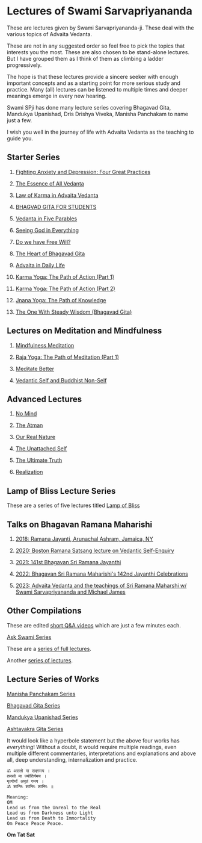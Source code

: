 # Lectures of Swami Sarvapriyananda

These are lectures given by Swami Sarvapriyananda-ji. These deal with the various topics of Advaita Vedanta.

These are not in any suggested order so feel free to pick the topics that interests you the most. These are also chosen to be stand-alone lectures. But I have grouped them as I think of them as climbing a ladder progressively.

The hope is that these lectures provide a sincere seeker with enough important concepts and as a starting point for more serious study and practice. Many (all) lectures can be listened to multiple times and deeper meanings emerge in every new hearing.

Swami SPji has done many lecture series covering Bhagavad Gita, Mandukya Upanishad, Dris Drishya Viveka, Manisha Panchakam to name just a few.

I wish you well in the journey of life with Advaita Vedanta as the teaching to guide you.

## Starter Series

1. [Fighting Anxiety and Depression: Four Great Practices](https://www.youtube.com/watch?v=vzFtOOVQPmA)

1. [The Essence of All Vedanta](https://www.youtube.com/watch?v=ykcdg0Vd3I4)

1. [Law of Karma in Advaita Vedanta](https://www.youtube.com/watch?v=yJMqULiDtOM)

1. [BHAGVAD GITA FOR STUDENTS](https://www.youtube.com/watch?v=_EqwlOeTj7Y)

1. [Vedanta in Five Parables](https://www.youtube.com/watch?v=BMRbh3M4AGw)

1. [Seeing God in Everything](https://www.youtube.com/watch?v=0DsiJz6OETg)

1. [Do we have Free Will?](https://www.youtube.com/watch?v=VzbyeU3dK4g)

1. [The Heart of Bhagavad Gita](https://www.youtube.com/watch?v=AwSb7mqx2I4)

1. [Advaita in Daily Life](https://www.youtube.com/watch?v=M4qhdHxhQ5o)

1. [Karma Yoga: The Path of Action (Part 1)](https://www.youtube.com/watch?v=-rgNWIeF9Qo)

1. [Karma Yoga: The Path of Action (Part 2)](https://www.youtube.com/watch?v=n-SUJ0Vwelk)

1. [Jnana Yoga: The Path of Knowledge](https://www.youtube.com/watch?v=EijmfagFw20)

1. [The One With Steady Wisdom (Bhagavad Gita)](https://www.youtube.com/watch?v=3ys1tMWopME)

## Lectures on Meditation and Mindfulness

1. [Mindfulness Meditation](https://www.youtube.com/watch?v=Pl_aTKDkOvs)

1. [Raja Yoga: The Path of Meditation (Part 1)](https://www.youtube.com/watch?v=Bj5_lNQdJPw)

1. [Meditate Better](https://www.youtube.com/watch?v=GGYGxdcdE40)

1. [Vedantic Self and Buddhist Non-Self](https://www.youtube.com/watch?v=vAZPWu084m4)

## Advanced Lectures

1. [No Mind](https://www.youtube.com/watch?v=DkMRiiVJFWg)

1. [The Atman](https://www.youtube.com/watch?v=P14cRV-m6ZY)

1. [Our Real Nature](https://www.youtube.com/watch?v=ylkIS3HE4gQ)

1. [The Unattached Self](https://www.youtube.com/watch?v=jID0akelFB0)

1. [The Ultimate Truth](https://www.youtube.com/watch?v=goNIy6RDfX8)

1. [Realization](https://www.youtube.com/watch?v=8WRnjJCGJ7o)

## Lamp of Bliss Lecture Series

These are a series of five lectures titled [Lamp of Bliss](https://www.youtube.com/playlist?list=PLDqahtm2vA72vvR5GYAlkuJylJC5_kGXA)


## Talks on Bhagavan Ramana Maharishi

1. [2018: Ramana Jayanti, Arunachal Ashram, Jamaica, NY](https://www.youtube.com/watch?v=X2rfZ1ytWD8)

1. [2020: Boston Ramana Satsang lecture on Vedantic Self-Enquiry](https://www.youtube.com/watch?v=XgZE7XlS3X8)

1. [2021: 141st Bhagavan Sri Ramana Jayanthi](https://www.youtube.com/watch?v=_0RqFws21hQ)

1. [2022: Bhagavan Sri Ramana Maharishi's 142nd Jayanthi Celebrations](https://www.youtube.com/watch?v=p9wi7PvrM5c)

1. [2023: Advaita Vedanta and the teachings of Sri Ramana Maharshi w/ Swami Sarvapriyananda and Michael James](https://www.youtube.com/watch?v=Hl3K1nRJ7Qw)



## Other Compilations

These are edited [short Q&A videos](https://www.youtube.com/playlist?list=PLDqahtm2vA71FlYHmg4vG-zFUTN8xU7CE) which are just a few minutes each.

[Ask Swami Series](https://www.youtube.com/playlist?list=PLDqahtm2vA70VohJ__IobJSOGFJ2SdaRO)

These are a [series of full lectures](https://www.youtube.com/playlist?list=PLDqahtm2vA70flIbPCi4vqZ33gFda-THY).

Another [series of lectures](https://www.youtube.com/playlist?list=PLDqahtm2vA72ilWvaXhKRDUemEsz4VCKd).


## Lecture Series of Works

[Manisha Panchakam Series](https://www.youtube.com/playlist?list=PLAjdUvxpOY7WNbLqaeQHPxe44uzMuaMVr)

[Bhagavad Gita Series](https://www.youtube.com/playlist?list=PL2imXor63HtS4ewIKryBL4ZVeiaH8Ij4R)

[Mandukya Upanishad Series](https://www.youtube.com/playlist?list=PL2imXor63HtRJbtP4mMt-Q2ke8XOkL7pX)

[Ashtavakra Gita Series](https://www.youtube.com/playlist?list=PLrzrp4HwjKA3blZtIc8ac1aVButzdUaaC)

It would look like a hyperbole statement but the above four works has *everything*! Without a doubt, it would require multiple readings, even multiple different commentaries, interpretations and explanations and above all, deep understanding, internalization and practice.


```
ॐ असतो मा सद्गमय ।
तमसो मा ज्योतिर्गमय ।
मृत्योर्मा अमृतं गमय ।
ॐ शान्तिः शान्तिः शान्तिः ॥

Meaning:
OM
Lead us from the Unreal to the Real
Lead us from Darkness unto Light
Lead us from Death to Immortality 
Om Peace Peace Peace.
```

**Om Tat Sat**







